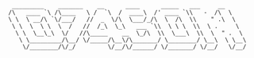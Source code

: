 ```

 _________    _______    __      ____      _____   ___     __ 
/\   ____ `\ /\____   \ /  `\  /  ____\  /' ____ `\\   -  /\  \
\ \  \ __/\ `\/___/   //  _  \/\  \___/_/\  \  /\  \\    " .\  \
 \ \  \  \ \  \  /   //  /_\  \_\   ___ `\\  \ \ \  \\  \ .     \
  \ \  \__\_\  \/   //\_____    __  \_/\  \\  \___\  \\  \  " .  \
   \ \_________/\__/ \/_____/\__\/\_______/ \________/ \__\  \ \__\
    \/________/\/_/         \/__/\/______/ \/_______/ \/__/   \/__/

```

<!-- <h1 align="center" width="100%"><img src="assets/images/logo_2022.07.25.svg" /></h1> -->


<!--

Tutorial:
 https://victorscholz.medium.com/hosting-a-json-api-on-github-pages-47b402f72603

Fake data generator
https://omatsuri.app/fake-data-generator

Superhero JSON
https://akabab.github.io/superhero-api/api/

-->
<!--
**dragontheory/dragontheory** is a ✨ _special_ ✨ repository because its `README.md` (this file) appears on your GitHub profile.

Here are some ideas to get you started:

### D7460N 👋
- 🔭 I’m currently working on ...
- 🌱 I’m currently learning ...
- 👯 I’m looking to collaborate on ...
- 🤔 I’m looking for help with ...
- 💬 Ask me about ...
- 📫 How to reach me: ...
- 😄 Pronouns: ...
- ⚡ Fun fact: ...
-->
